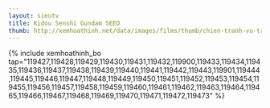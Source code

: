```yaml
---
layout: sieutv
title: Kidou Senshi Gundam SEED
thumb: http://xemhoathinh.net/data/images/films/thumb/chien-tranh-vu-tru-kidou-senshi-gundam-seed-2002.jpg
---
```

{% include xemhoathinh_bo tap="119427,119428,119429,119430,119431,119432,119900,119433,119434,119435,119436,119437,119438,119439,119440,119441,119442,119443,119901,119444,119445,119446,119447,119448,119449,119450,119451,119452,119453,119454,119455,119456,119457,119458,119459,119460,119461,119462,119463,119464,119465,119466,119467,119468,119469,119470,119471,119472,119473" %} 
